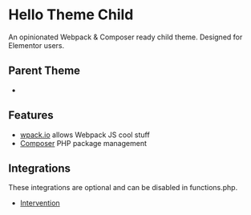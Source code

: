 # Hello Theme Child

An opinionated Webpack & Composer ready child theme. Designed for Elementor users.

## Parent Theme

-

## Features

- [wpack.io](https://wpack.io) allows Webpack JS cool stuff
- [Composer](https://getcomposer.org) PHP package management

## Integrations

These integrations are optional and can be disabled in functions.php.

- [Intervention](https://packagist.org/packages/soberwp/intervention)
